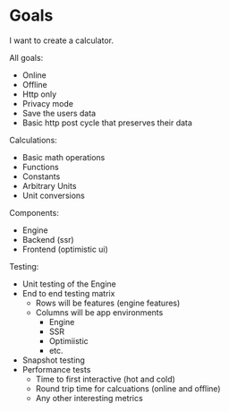 # Goals

I want to create a calculator.

All goals:

- Online
- Offline
- Http only
- Privacy mode
- Save the users data
- Basic http post cycle that preserves their data

Calculations:

- Basic math operations
- Functions
- Constants
- Arbitrary Units
- Unit conversions

Components:

- Engine
- Backend (ssr)
- Frontend (optimistic ui)

Testing:

- Unit testing of the Engine
- End to end testing matrix
  - Rows will be features (engine features)
  - Columns will be app environments
    - Engine
    - SSR
    - Optimiistic
    - etc.
- Snapshot testing
- Performance tests
  - Time to first interactive (hot and cold)
  - Round trip time for calcuations (online and offline)
  - Any other interesting metrics
  

